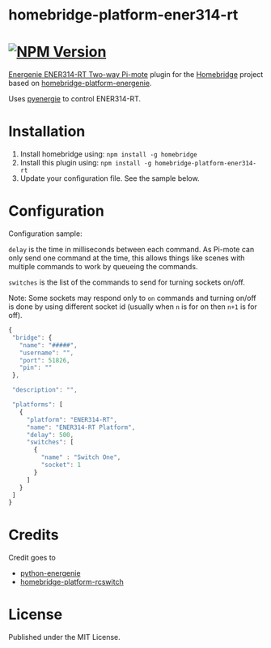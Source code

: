# homebridge-platform-ener314-rt
# [![NPM Version](https://img.shields.io/npm/v/homebridge-platform-energenie.svg)](https://www.npmjs.com/package/homebridge-platform-energenie)

[Energenie ENER314-RT Two-way Pi-mote](https://energenie4u.co.uk/catalogue/product/ENER314-RT) plugin for the [Homebridge](https://github.com/nfarina/homebridge) project based on [homebridge-platform-energenie](https://github.com/suda/homebridge-platform-energenie).

Uses [pyenergie](https://github.com/whaleygeek/pyenergenie) to control ENER314-RT.

# Installation

1. Install homebridge using: `npm install -g homebridge`
2. Install this plugin using: `npm install -g homebridge-platform-ener314-rt`
3. Update your configuration file. See the sample below.

# Configuration

Configuration sample:

`delay` is the time in milliseconds between each command. As Pi-mote can only send one command at the time, this allows things like scenes with multiple commands to work by queueing the commands.

`switches` is the list of the commands to send for turning sockets on/off.

Note: Some sockets may respond only to `on` commands and turning on/off is done by using different socket id (usually when `n` is for on then `n+1` is for off).


 ```javascript
{
  "bridge": {
    "name": "#####",
    "username": "",
    "port": 51826,
    "pin": ""
  },

  "description": "",

  "platforms": [
    {
      "platform": "ENER314-RT",
      "name": "ENER314-RT Platform",
      "delay": 500,
      "switches": [
        {
          "name" : "Switch One",
          "socket": 1
        }
      ]
    }
  ]
}

```

# Credits

Credit goes to
- [python-energenie](https://github.com/RPi-Distro/python-energenie)
- [homebridge-platform-rcswitch](https://github.com/rainlake/homebridge-platform-rcswitch)

# License

Published under the MIT License.
